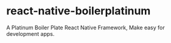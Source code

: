 # react-native-boilerplatinum
A Platinum Boiler Plate React Native Framework, Make easy for development apps.

